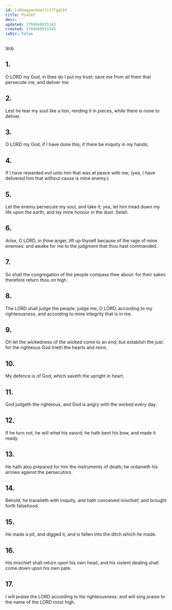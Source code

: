 ```yaml
---
id: lz6hwqywxdaez7i17fgqlbt
title: Psalm7
desc: ''
updated: 1704668915343
created: 1704668915343
isDir: false
---
```

\b\b
## 1.
O LORD my God, in thee do I put my trust: save me from all them that persecute me, and deliver me:
## 2.
Lest he tear my soul like a lion, rending it in pieces, while there is none to deliver.
## 3.
O LORD my God, if I have done this; if there be iniquity in my hands;
## 4.
If I have rewarded evil unto him that was at peace with me; (yea, I have delivered him that without cause is mine enemy:)
## 5.
Let the enemy persecute my soul, and take it; yea, let him tread down my life upon the earth, and lay mine honour in the dust.  Selah.
## 6.
Arise, O LORD, in thine anger, lift up thyself because of the rage of mine enemies: and awake for me to the judgment that thou hast commanded.
## 7.
So shall the congregation of the people compass thee about: for their sakes therefore return thou on high.
## 8.
The LORD shall judge the people: judge me, O LORD, according to my righteousness, and according to mine integrity that is in me.
## 9.
Oh let the wickedness of the wicked come to an end; but establish the just: for the righteous God trieth the hearts and reins.
## 10.
My defence is of God, which saveth the upright in heart.
## 11.
God judgeth the righteous, and God is angry with the wicked every day.
## 12.
If he turn not, he will whet his sword; he hath bent his bow, and made it ready.
## 13.
He hath also prepared for him the instruments of death; he ordaineth his arrows against the persecutors.
## 14.
Behold, he travaileth with iniquity, and hath conceived mischief, and brought forth falsehood.
## 15.
He made a pit, and digged it, and is fallen into the ditch which he made.
## 16.
His mischief shall return upon his own head, and his violent dealing shall come down upon his own pate.
## 17.
I will praise the LORD according to his righteousness: and will sing praise to the name of the LORD most high.
